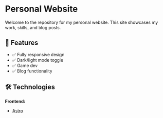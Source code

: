 # Personal Website

Welcome to the repository for my personal website. This site showcases my work, skills, and blog posts.

## 🚀 Features

- ✅ Fully responsive design
- ✅ Dark/light mode toggle
- ✅ Game dev
- ✅ Blog functionality



## 🛠️ Technologies

**Frontend:**

- [Astro](https://astro.build/)


